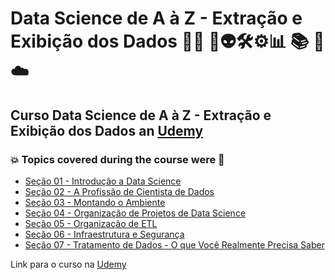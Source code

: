 # Data Science de A à Z - Extração e Exibição dos Dados 👨‍💻 🤖👽🛠️⚙️:bar_chart: :books: :game_die: ☁️
## Curso Data Science de A à Z - Extração e Exibição dos Dados an [Udemy](https://www.udemy.com/course/curso-data-science-completo/)
### :boom: Topics covered during the course were :rocket:
- [Seção 01 - Introdução a Data Science](https://github.com/romulovieira777/Data_Science_de_A_a_Z_Extracao_e_Exibicao_dos_Dados/tree/main/Se%C3%A7%C3%A3o_01_Introdu%C3%A7%C3%A3o_a_Data_Science)
- [Seção 02 - A Profissão de Cientista de Dados](https://github.com/romulovieira777/Data_Science_de_A_a_Z_Extracao_e_Exibicao_dos_Dados/tree/main/Se%C3%A7%C3%A3o_02_A_Profiss%C3%A3o_de_Cientista_de_Dados)
- [Seção 03 - Montando o Ambiente](https://github.com/romulovieira777/Data_Science_de_A_a_Z_Extracao_e_Exibicao_dos_Dados/tree/main/Se%C3%A7%C3%A3o_03_Montando_o_Ambiente)
- [Seção 04 - Organização de Projetos de Data Science](https://github.com/romulovieira777/Data_Science_de_A_a_Z_Extracao_e_Exibicao_dos_Dados/tree/main/Se%C3%A7%C3%A3o_04_Organiza%C3%A7%C3%A3o_de_Projetos_de_Data_Science)
- [Seção 05 - Organização de ETL](https://github.com/romulovieira777/Data_Science_de_A_a_Z_Extracao_e_Exibicao_dos_Dados/tree/main/Se%C3%A7%C3%A3o_05_Organiza%C3%A7%C3%A3o_de_ETL)
- [Seção 06 - Infraestrutura e Segurança](https://github.com/romulovieira777/Data_Science_de_A_a_Z_Extracao_e_Exibicao_dos_Dados/tree/main/Se%C3%A7%C3%A3o_06_Infraestrutura_e_Seguran%C3%A7a)
- [Seção 07 - Tratamento de Dados - O que Você Realmente Precisa Saber]()

Link para o curso na [Udemy](https://www.udemy.com/course/curso-data-science-completo/)

